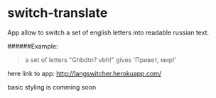 switch-translate
================
App allow to switch a set of english letters into readable russian text.

######Example:
> a set of letters "Ghbdtn? vbh!" gives 'Привет, мир!'

here link to app: http://langswitcher.herokuapp.com/

basic styling is comming soon
